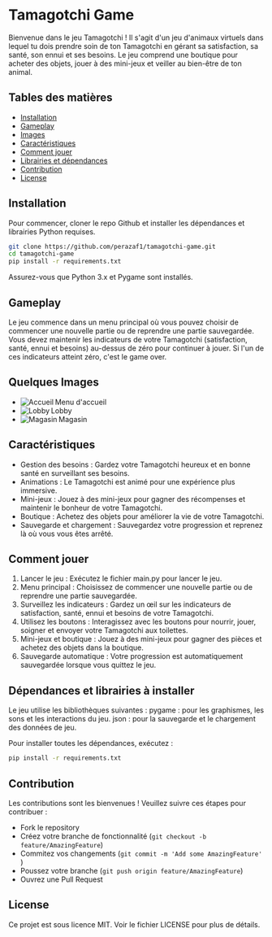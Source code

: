 # Tamagotchi Game

Bienvenue dans le jeu Tamagotchi ! Il s'agit d'un jeu d'animaux virtuels dans lequel tu dois prendre soin de ton Tamagotchi en gérant sa satisfaction, sa santé, son ennui et ses besoins. Le jeu comprend une boutique pour acheter des objets, jouer à des mini-jeux et veiller au bien-être de ton animal.

## Tables des matières

- [Installation](#installation)
- [Gameplay](#gameplay)
- [Images](#images)
- [Caractéristiques](#features)
- [Comment jouer](#how-to-play)
- [Librairies et dépendances](#dependencies)
- [Contribution](#contributing)
- [License](#license)

## Installation

Pour commencer, cloner le repo Github et installer les dépendances et librairies Python requises.

```sh
git clone https://github.com/perazaf1/tamagotchi-game.git
cd tamagotchi-game
pip install -r requirements.txt
```

Assurez-vous que Python 3.x et Pygame sont installés.

## Gameplay
Le jeu commence dans un menu principal où vous pouvez choisir de commencer une nouvelle partie ou de reprendre une partie sauvegardée. Vous devez maintenir les indicateurs de votre Tamagotchi (satisfaction, santé, ennui et besoins) au-dessus de zéro pour continuer à jouer. Si l'un de ces indicateurs atteint zéro, c'est le game over.

## Quelques Images
- Menu d'accueil <img align="left" alt="Accueil" src = "https://cdn.discordapp.com/attachments/782529104502587404/1241412902624301056/preview1.png?ex=664a1b5c&is=6648c9dc&hm=64823d93f39b903e22dca1263481963ba2ecf3b490358bc04d43e24141087849&">
- Lobby <img align="left" alt="Lobby" src = "https://cdn.discordapp.com/attachments/782529104502587404/1241412902976618650/preview2.png?ex=664a1b5c&is=6648c9dc&hm=6e8f2a5910ba025127d0457de16c398438117ee9211cb1471306de5901e53e96&">
- Magasin <img align="left" alt="Magasin" src = "https://cdn.discordapp.com/attachments/782529104502587404/1241412902372774050/preview3.png?ex=664a1b5c&is=6648c9dc&hm=a11f56877f5ffae8f96f847a919c3a7c8fc6c20de03b4ed0550d19fd51c38e78&">



## Caractéristiques
- Gestion des besoins : Gardez votre Tamagotchi heureux et en bonne santé en surveillant ses besoins.
- Animations : Le Tamagotchi est animé pour une expérience plus immersive.
- Mini-jeux : Jouez à des mini-jeux pour gagner des récompenses et maintenir le bonheur de votre Tamagotchi.
- Boutique : Achetez des objets pour améliorer la vie de votre Tamagotchi.
- Sauvegarde et chargement : Sauvegardez votre progression et reprenez là où vous vous êtes arrêté.

## Comment jouer 

1. Lancer le jeu : Exécutez le fichier main.py pour lancer le jeu.
2. Menu principal : Choisissez de commencer une nouvelle partie ou de reprendre une partie sauvegardée.
3. Surveillez les indicateurs : Gardez un œil sur les indicateurs de satisfaction, santé, ennui et besoins de votre Tamagotchi.
4. Utilisez les boutons : Interagissez avec les boutons pour nourrir, jouer, soigner et envoyer votre Tamagotchi aux toilettes.
5. Mini-jeux et boutique : Jouez à des mini-jeux pour gagner des pièces et achetez des objets dans la boutique.
6. Sauvegarde automatique : Votre progression est automatiquement sauvegardée lorsque vous quittez le jeu.

## Dépendances et librairies à installer

Le jeu utilise les bibliothèques suivantes :
pygame : pour les graphismes, les sons et les interactions du jeu.
json : pour la sauvegarde et le chargement des données de jeu.

Pour installer toutes les dépendances, exécutez :
```sh
pip install -r requirements.txt
```

## Contribution

Les contributions sont les bienvenues ! Veuillez suivre ces étapes pour contribuer :

- Fork le repository
- Créez votre branche de fonctionnalité (``` git checkout -b feature/AmazingFeature ```)
- Commitez vos changements (```git commit -m 'Add some AmazingFeature' ```)
- Poussez votre branche (```git push origin feature/AmazingFeature```)
- Ouvrez une Pull Request

## License
Ce projet est sous licence MIT. Voir le fichier LICENSE pour plus de détails.